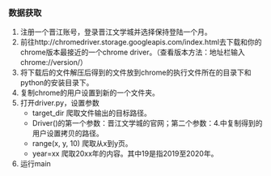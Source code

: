 ### 数据获取

1. 注册一个晋江账号，登录晋江文学城并选择保持登陆一个月。
2. 前往http://chromedriver.storage.googleapis.com/index.html去下载和你的chrome版本最接近的一个chrome driver。（查看版本方法：地址栏输入chrome://version/）
3. 将下载后的文件解压后得到的文件放到chrome的执行文件所在的目录下和python的安装目录下。
4. 复制chrome的用户设置到新的一个文件夹。
5. 打开driver.py，设置参数
   - target_dir 爬取文件输出的目标路径。
   - Driver()的第一个参数：晋江文学城的官网；第二个参数：4.中复制得到的用户设置拷贝的路径。
   - range(x, y, 10) 爬取从x到y页。
   - year=xx 爬取20xx年的内容。其中19是指2019至2020年。
6. 运行main

